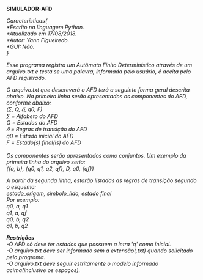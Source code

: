 <b>SIMULADOR-AFD</b>

<i>Características{<br/>
                *Escrito na linguagem Python.<br/>
                *Atualizado em 17/08/2018.<br/>
                *Autor: Yann Figueiredo.<br/>
                *GUI: Não.<br/>
                }<br/>

Esse programa registra um Autômato Finito Determinístico através de um arquivo.txt e testa se uma palavra, informada pelo usuário, é aceita pelo AFD registrado.

O arquivo.txt que descreverá o AFD terá a seguinte forma geral descrita abaixo. Na primeira linha serão apresentados os componentes do AFD, conforme abaixo:<br/>
(∑︀, Q, 𝛿, q0, F)<br/>
∑︀ = Alfabeto do AFD<br/>
Q = Estados do AFD<br/>
𝛿 = Regras de transição do AFD<br/>
q0 = Estado inicial do AFD<br/>
F = Estado(s) final(is) do AFD<br/>
<br/>
Os componentes serão apresentados como conjuntos. Um exemplo da primeira linha do
arquivo seria:<br/>
({a, b}, {q0, q1, q2, qf}, D, q0, {qf})<br/>

A partir da segunda linha, estarão listadas as regras de transição segundo o esquema:<br/>
estado_origem, símbolo_lido, estado final<br/>
Por exemplo:<br/>
q0, a, q1<br/>
q1, a, qf<br/>
q0, b, q2<br/>
q1, b, q2<br/>

***Restrições***<br/>
-O AFD só deve ter estados que possuem a letra 'q' como inicial.<br/>
-O arquivo.txt deve ser informado sem a extensão(.txt) quando solicitado pelo programa.<br/>
-O arquivo.txt deve seguir estritamente o modelo informado acima(inclusive os espaços).</i>
